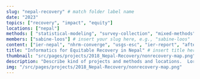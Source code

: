```yaml
---
slug: "nepal-recovery" # match folder label name
date: "2023"
topics: ["recovery", "impact", "equity"]
locations: ["nepal"]
methods: [ "statistical-modeling", "survey-collection", "mixed-methods"]
members: ["sabine-loos"] # insert your slug here, e.g., "sabine-loos"
content: ["ier-nepal", "nhrm-converge", "usgs-esc", "ier-report", "afterquake-nepal"]
title: "Informatics for Equitable Recovery in Nepal" # insert title here
thumbnail: "src/pages/projects/2018_Nepal-Recovery/nonrecovery-map.png"
description: "Describe kind of projects and methods and locations.  Lorem ipsum dolor sit amet, consectetur adipiscing elit ut aliquam, purus sit amet luctus venenatis, lectus magna fringilla urna, porttitor rhoncus dolor purus non enim praesent elementum facilisis leo, vel fringilla est ullamcorper eget nulla facilisi etiam dignissim diam quis enim lobortis scelerisque fermentum dui faucibus in ornare quam viverra orci sagittis eu" # insert a one sentence description here
img: "/src/pages/projects/2018_Nepal-Recovery/nonrecovery-map.png"
---
```


